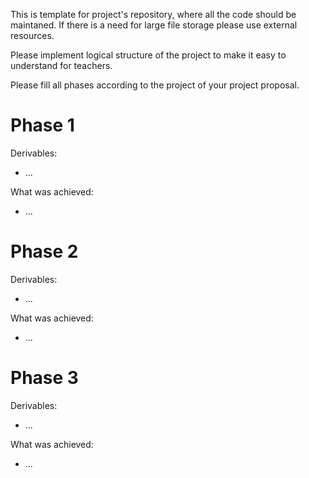 This is template for project's repository, where all the code should be maintaned. 
If there is a need for large file storage please use external resources.

Please implement logical structure of the project to make it easy to understand for teachers.

Please fill all phases according to the project of your project proposal.

# Phase 1

Derivables:
- ...

What was achieved:
- ...


# Phase 2

Derivables:
- ...

What was achieved:
- ...


# Phase 3

Derivables:
- ...

What was achieved:
- ...
